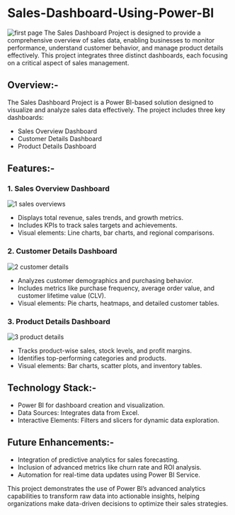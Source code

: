 # Sales-Dashboard-Using-Power-BI
![first page](https://github.com/user-attachments/assets/531a44f8-9f91-4041-bebe-65896addd9fd)
The Sales Dashboard Project is designed to provide a comprehensive overview of sales data, enabling businesses to monitor performance, understand customer behavior, and manage product details effectively. This project integrates three distinct dashboards, each focusing on a critical aspect of sales management.

## Overview:-
The Sales Dashboard Project is a Power BI-based solution designed to visualize and analyze sales data effectively. The project includes three key dashboards:
- Sales Overview Dashboard
- Customer Details Dashboard
- Product Details Dashboard

## Features:-
### 1. Sales Overview Dashboard
![1 sales overviews](https://github.com/user-attachments/assets/3cbdb9d6-0658-4d07-a804-c239104745d8)

- Displays total revenue, sales trends, and growth metrics.
- Includes KPIs to track sales targets and achievements.
- Visual elements: Line charts, bar charts, and regional comparisons.
### 2. Customer Details Dashboard
![2 customer details](https://github.com/user-attachments/assets/6592c9ee-89a4-4bf2-8f99-34f3d1e12976)

- Analyzes customer demographics and purchasing behavior.
- Includes metrics like purchase frequency, average order value, and customer lifetime value (CLV).
- Visual elements: Pie charts, heatmaps, and detailed customer tables.
### 3. Product Details Dashboard
![3 product details](https://github.com/user-attachments/assets/53196e58-24c6-42e2-b332-1e0bd0e373e4)

- Tracks product-wise sales, stock levels, and profit margins.
- Identifies top-performing categories and products.
- Visual elements: Bar charts, scatter plots, and inventory tables.

## Technology Stack:-
- Power BI for dashboard creation and visualization.
- Data Sources: Integrates data from Excel.
- Interactive Elements: Filters and slicers for dynamic data exploration.

## Future Enhancements:-
- Integration of predictive analytics for sales forecasting.
- Inclusion of advanced metrics like churn rate and ROI analysis.
- Automation for real-time data updates using Power BI Service.

This project demonstrates the use of Power BI’s advanced analytics capabilities to transform raw data into actionable insights, helping organizations make data-driven decisions to optimize their sales strategies.






